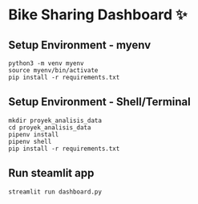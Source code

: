 # Bike Sharing Dashboard ✨

## Setup Environment - myenv
```
python3 -m venv myenv
source myenv/bin/activate
pip install -r requirements.txt
```

## Setup Environment - Shell/Terminal
```
mkdir proyek_analisis_data
cd proyek_analisis_data
pipenv install
pipenv shell
pip install -r requirements.txt
```

## Run steamlit app
```
streamlit run dashboard.py
```
